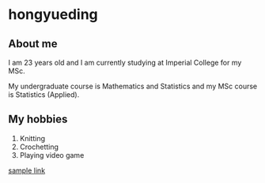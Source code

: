 # hongyueding
## About me
I am 23 years old and I am currently studying at Imperial College for my MSc.

My undergraduate course is Mathematics and Statistics and my MSc course is Statistics (Applied).
## My hobbies
1. Knitting
2. Crochetting
3. Playing video game

[sample link](https://www.example.com)
